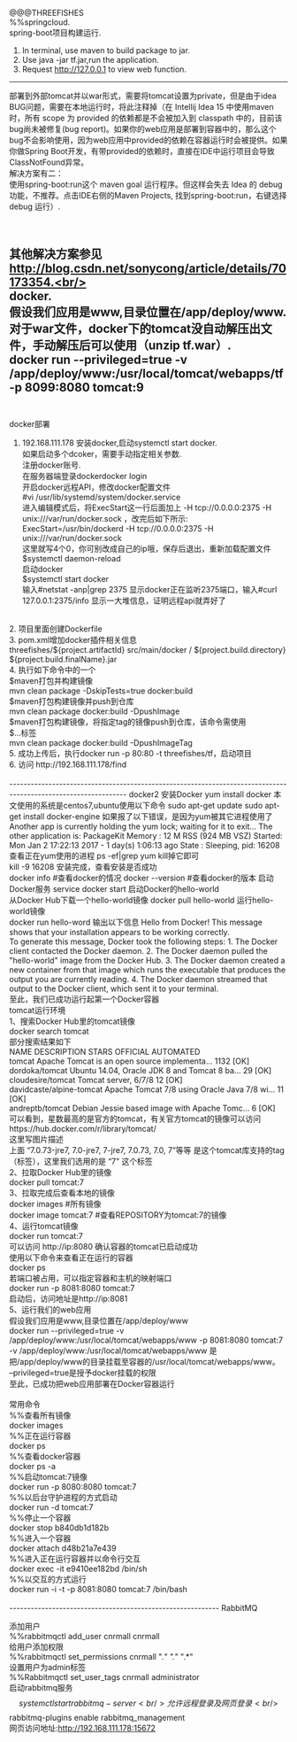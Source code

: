 @@@THREEFISHES<br/>
%%springcloud.<br/>
spring-boot项目构建运行.<br/>
1. In terminal, use maven to build package to jar.<br/>
2. Use java -jar tf.jar,run the application.<br/>
3. Request http://127.0.0.1 to view web function.<br/>
------------------------------------------------------------------------------------------------------
部署到外部tomcat并以war形式，需要将tomcat设置为private，但是由于idea BUG问题，需要在本地运行时，将此注释掉（在 Intellij Idea 15 中使用maven时，所有 scope 为 provided 的依赖都是不会被加入到 classpath 中的，目前该bug尚未被修复(bug report)。如果你的web应用是部署到容器中的，那么这个bug不会影响使用，因为web应用中provided的依赖在容器运行时会被提供。如果你做Spring Boot开发，有带provided的依赖时，直接在IDE中运行项目会导致ClassNotFound异常。<br/>
解决方案有二：<br/>
使用spring-boot:run这个 maven goal 运行程序。但这样会失去 Idea 的 debug功能，不推荐。点击IDE右侧的Maven Projects, 找到spring-boot:run，右键选择 debug 运行）.<br/>
<!--scope>provided</scope--><br/>
其他解决方案参见<br/>
http://blog.csdn.net/sonycong/article/details/70173354.<br/>
<br/>
docker.<br/>
假设我们应用是www,目录位置在/app/deploy/www.<br/>
对于war文件，docker下的tomcat没自动解压出文件，手动解压后可以使用（unzip tf.war）.<br/>
docker run --privileged=true -v /app/deploy/www:/usr/local/tomcat/webapps/tf  -p 8099:8080 tomcat:9<br/>
<br/>
-------------------------------------------------------------------------------
docker部署
1. 192.168.111.178 安装docker,启动systemctl start docker.<br/>
如果启动多个dcoker，需要手动指定相关参数.<br/>
注册docker账号.<br/>
在服务器端登录dockerdocker login<br/>
开启docker远程API，修改docker配置文件<br/>
#vi /usr/lib/systemd/system/docker.service<br/>
进入编辑模式后，将ExecStart这一行后面加上 -H tcp://0.0.0.0:2375 -H unix:///var/run/docker.sock ，改完后如下所示:<br/>
        ExecStart=/usr/bin/dockerd -H tcp://0.0.0.0:2375 -H unix:///var/run/docker.sock<br/>
这里就写4个0，你可别改成自己的ip哦，保存后退出，重新加载配置文件<br/>
$systemctl daemon-reload<br/>
启动docker<br/>
$systemctl start docker<br/>
输入#netstat -anp|grep 2375 显示docker正在监听2375端口，输入#curl 127.0.0.1:2375/info  显示一大堆信息，证明远程api就弄好了
<br/>
2. 项目里面创建Dockerfile<br/>
3. pom.xml增加docker插件相关信息<br/>
<configuration>
    <imageName>threefishes/${project.artifactId}</imageName>
    <dockerDirectory>src/main/docker</dockerDirectory>
    <resources>
        <resource>
            <targetPath>/</targetPath>
            <directory>${project.build.directory}</directory>
            <include>${project.build.finalName}.jar</include>
        </resource>
    </resources>
</configuration><br/>
4. 执行如下命令中的一个<br/>
$maven打包并构建镜像<br/>
mvn clean package -DskipTests=true docker:build<br/>
$maven打包构建镜像并push到仓库<br/>
mvn clean package docker:build -DpushImage<br/>
$maven打包构建镜像，将指定tag的镜像push到仓库，该命令需使用<br/>
$<imageTags><imageTag>...</imageTag></imageTags>标签<br/>
mvn clean package docker:build -DpushImageTag<br/>
5. 成功上传后，执行docker run -p 80:80 -t threefishes/tf，启动项目<br/>
6. 访问 http://192.168.111.178/find<br/>
<br/>
---------------------------------------------------------------------------------------------------------------
docker2
安装Docker
yum install docker
本文使用的系统是centos7,ubuntu使用以下命令
sudo apt-get update
sudo apt-get install docker-engine
如果报了以下错误，是因为yum被其它进程使用了
<br/>
Another app is currently holding the yum lock; waiting for it to exit...
  The other application is: PackageKit
    Memory :  12 M RSS (924 MB VSZ)
    Started: Mon Jan  2 17:22:13 2017 - 1 day(s) 1:06:13 ago
    State  : Sleeping, pid: 16208
<br/>
查看正在yum使用的进程
ps -ef|grep yum
kill掉它即可
<br/>
kill -9 16208
安装完成，查看安装是否成功
<br/>
docker info        #查看docker的情况
docker --version   #查看docker的版本
启动Docker服务
service docker start
启动Docker的hello-world
<br/>
从Docker Hub下载一个hello-world镜像
docker pull hello-world
运行hello-world镜像
<br/>
docker run hello-word
输出以下信息
Hello from Docker!
This message shows that your installation appears to be working correctly.
<br/>
To generate this message, Docker took the following steps:
 1. The Docker client contacted the Docker daemon.
 2. The Docker daemon pulled the "hello-world" image from the Docker Hub.
 3. The Docker daemon created a new container from that image which runs the
    executable that produces the output you are currently reading.
 4. The Docker daemon streamed that output to the Docker client, which sent it
    to your terminal.
<br/>
至此，我们已成功运行起第一个Docker容器
<br/>
tomcat运行环境<br/>
1、搜索Docker Hub里的tomcat镜像<br/>
docker search tomcat<br/>
部分搜索结果如下<br/>
NAME                        DESCRIPTION                                     STARS     OFFICIAL   AUTOMATED<br/>
tomcat                      Apache Tomcat is an open source implementa...   1132      [OK]<br/>
dordoka/tomcat              Ubuntu 14.04, Oracle JDK 8 and Tomcat 8 ba...   29                   [OK]<br/>
cloudesire/tomcat           Tomcat server, 6/7/8                            12                   [OK]<br/>
davidcaste/alpine-tomcat    Apache Tomcat 7/8 using Oracle Java 7/8 wi...   11                   [OK]<br/>
andreptb/tomcat             Debian Jessie based image with Apache Tomc...   6                    [OK]<br/>
可以看到，星数最高的是官方的tomcat，有关官方tomcat的镜像可以访问<br/>
https://hub.docker.com/r/library/tomcat/<br/>
这里写图片描述<br/>
上面 “7.0.73-jre7, 7.0-jre7, 7-jre7, 7.0.73, 7.0, 7”等等 是这个tomcat库支持的tag（标签），这里我们选用的是 “7” 这个标签<br/>
2、拉取Docker Hub里的镜像<br/>
docker pull tomcat:7<br/>
3、拉取完成后查看本地的镜像<br/>
docker images #所有镜像<br/>
docker image tomcat:7  #查看REPOSITORY为tomcat:7的镜像<br/>
4、运行tomcat镜像<br/>
docker run tomcat:7<br/>
可以访问 http://ip:8080 确认容器的tomcat已启动成功<br/>
使用以下命令来查看正在运行的容器<br/>
docker ps<br/>
若端口被占用，可以指定容器和主机的映射端口<br/>
docker run -p 8081:8080 tomcat:7<br/>
启动后，访问地址是http://ip:8081<br/>
5、运行我们的web应用<br/>
假设我们应用是www,目录位置在/app/deploy/www<br/>
docker run --privileged=true -v /app/deploy/www:/usr/local/tomcat/webapps/www  -p 8081:8080 tomcat:7<br/>
-v /app/deploy/www:/usr/local/tomcat/webapps/www 是把/app/deploy/www的目录挂载至容器的/usr/local/tomcat/webapps/www。<br/>
–privileged=true是授予docker挂载的权限<br/>
至此，已成功把web应用部署在Docker容器运行<br/>
<br/>
常用命令<br/>
%%查看所有镜像<br/>
docker images<br/>
%%正在运行容器<br/>
docker ps<br/>
%%查看docker容器<br/>
docker ps -a<br/>
%%启动tomcat:7镜像<br/>
docker run -p 8080:8080 tomcat:7<br/>
%%以后台守护进程的方式启动<br/>
docker run -d tomcat:7<br/>
%%停止一个容器<br/>
docker stop b840db1d182b<br/>
%%进入一个容器<br/>
docker attach d48b21a7e439<br/>
%%进入正在运行容器并以命令行交互<br/>
docker exec -it e9410ee182bd /bin/sh<br/>
%%以交互的方式运行<br/>
docker run -i -t -p 8081:8080 tomcat:7 /bin/bash<br/>
<br/>
-----------------------------------------------------------
RabbitMQ

添加用户<br/>
%%rabbitmqctl add_user cnrmall cnrmall<br/>
给用户添加权限<br/>
%%rabbitmqctl set_permissions cnrmall ".*" ".*" ".*"<br/>
设置用户为admin标签<br/>
%%Rabbitmqctl set_user_tags cnrmall administrator<br/>
启动rabbitmq服务<br/>
$$systemctl start rabbitmq-server<br/>
允许远程登录及网页登录<br/>
$$rabbitmq-plugins enable rabbitmq_management<br/>
网页访问地址:http://192.168.111.178:15672<br/>
